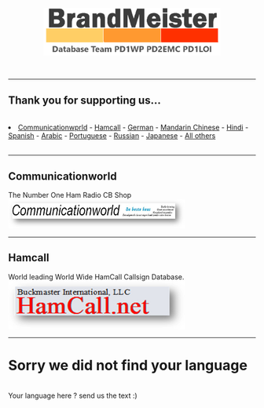 <p align="center">
<a href="https://github.com/BM-Database" target="_blank"><img src="img/BM-logo2.gif" width="360"></a>
</p>
<br>
<hr>
<h2 id="english">Thank you for supporting us...</h2>
<br>
<li>
<a href="#comworld">Communicationwprld</a> - 
<a href="#hamcall">Hamcall</a> - 
<a href="#german">German</a> -
<a href="#helpus">Mandarin Chinese</a> -
<a href="#helpus">Hindi</a> -
<a href="#helpus">Spanish</a> -
<a href="#helpus">Arabic</a> -
<a href="#helpus">Portuguese</a> -
<a href="#helpus">Russian</a> -
<a href="#helpus">Japanese</a> -
<a href="#helpus">All others</a>
</li>
<br>
<hr>
<h2 id="comworld">Communicationworld</h2>
The Number One Ham Radio CB Shop <br>
<a href="https://www.communicationworld.nl" target="_blank"><img src="img/BM-comworld.png" width="360"></a>
<br>
<hr>
<h2 id="hamcall">Hamcall</h2>
World leading World Wide HamCall Callsign Database.<br>
<a href="https://hamcall.net/" target="_blank"><img src="img/BM-hamcall.png" width="360"></a>
<br>
<hr>
<h1 id="helpus">Sorry we did not find your language</h1>
<br>
Your language here ? send us the text :) 
